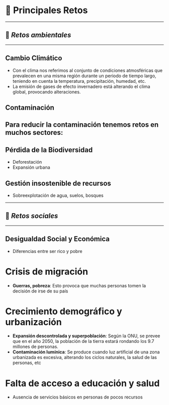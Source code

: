 # 🔆 Principales Retos

---

## 🥀 _Retos ambientales_

---

## Cambio Climático
- Con el clima nos referimos al conjunto de condiciones atmosféricas que prevalecen en una misma región durante un periodo de tiempo largo, teniendo en cuenta la temperatura, precipitación, humedad, etc.
- La emisión de gases de efecto invernadero está alterando el clima global, provocando alteraciones.

## Contaminación
Para reducir la contaminación tenemos retos en muchos sectores:
- 

## Pérdida de la Biodiversidad
- Deforestación
- Expansión urbana

## Gestión insostenible de recursos
- Sobreexplotación de agua, suelos, bosques

---

## 🥴 _Retos sociales_

---

## Desigualdad Social y Económica
- Diferencias entre ser rico y pobre

# Crisis de migración
- **Guerras, pobreza**: Esto provoca que muchas personas tomen la decisión de irse de su país

# Crecimiento demográfico y urbanización
- **Expansión descontrolada y superpoblación**: Según la ONU, se prevee que en el año 2050, la población de la tierra estará rondando los 9.7 millones de personas.
- **Contaminación lumínica**: Se produce cuando luz artificial de una zona urbanizada es excesiva, alterando los ciclos naturales, la salud de las personas, etc

# Falta de acceso a educación y salud
- Ausencia de servicios básicos en personas de pocos recursos
